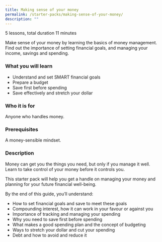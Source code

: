 ```yaml
---
title: Making sense of your money​​
permalink: /starter-packs/making-sense-of-your-money/
description: ""
---
```

5 lessons, total duration 11 minutes

Make sense of your money by learning the basics of money management. Find out the importance of setting financial goals, and managing your income, savings and spending.  

### What you will learn

*   Understand and set SMART financial goals
*   Prepare a budget
*   Save first before spending
*   Save effectively and stretch your dollar

### Who it is for

Anyone who handles money.

### Prerequisites

A money-sensible mindset.

### Description

Money can get you the things you need, but only if you manage it well. Learn to take control of your money before it controls you.

This starter pack will help you get a handle on managing your money and planning for your future financial well-being.

By the end of this guide, you’ll understand:

*   How to set financial goals and save to meet these goals
*   Compounding interest, how it can work in your favour or against you
*   Importance of tracking and managing your spending
*   Why you need to save first before spending
*   What makes a good spending plan and the concept of budgeting
*   Ways to stretch your dollar and cut your spending
*   Debt and how to avoid and reduce it